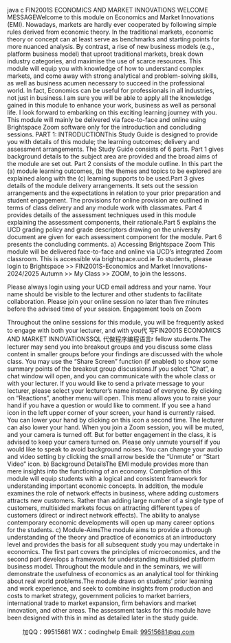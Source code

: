 java c
FIN2001S
ECONOMICS AND   MARKET   INNOVATIONS
WELCOME   MESSAGEWelcome to this   module on   Economics   and    Market      Innovations    (EMI).   Nowadays,    markets    are      hardly      ever      cooperated      by      following      simple   rules       derived       from       economic       theory.       In       the       traditional       markets,   economic    theory    or    concept    can      at      least    serve      as      benchmarks      and   starting      points   for      more      nuanced      analysis.      By      contrast,      a      rise      of      new   business   models   (e.g.,   platform   business   model)   that   uproot   traditional   markets,    break    down      industry    categories,      and      maximise    the      use      of   scarce   resources.   This   module   will   equip   you   with   knowledge   of   how   to   understand    complex    markets,    and    come    away    with    strong    analytical   and    problem-solving    skills,    as    well    as    business    acumen    necessary    to   succeed   in   the   professional   world.   In   fact,   Economics   can   be   useful   for   professionals   in all   industries,   not just   in   business.I      am      sure   you      will    be      able   to      apply      all   the    knowledge      gained    in      this   module   to   enhance   your   work,   business   as   well   as   personal   life.      I   look   forward   to embarking   on this   exciting   learning   journey   with   you.
This   module will   mainly   be   delivered via face-to-face   and   online   using   Brightspace
Zoom software only for the introduction and concluding   sessions.
PART   1:    INTRODUCTIONThis   Study   Guide   is   designed   to   provide   you   with   details   of   this   module;   the    learning    outcomes;      delivery      and      assessment      arrangements.    The   Study Guide   consists   of   6   parts.
Part   1 gives   background   details   to the   subject   area   are   provided   and the   broad aims   of the   module   are   set   out.
Part   2      consists    of   the    module    outline.    In    this    part    the    (a)    module    learning   outcomes,
(b) the   themes   and   topics   to   be   explored   are   explained   along   with   the   (c)   learning supports   to   be   used.Part 3   gives   details   of the   module   delivery   arrangements.   It   sets   out   the   session    arrangements    and    the    expectations      in      relation    to      your      prior   preparation       and         student         engagement.       The          provisions       for       online   provision   are   outlined      in   terms   of   class      delivery   and   any      module   work   with   classmates.
Part 4   provides   details   of the   assessment techniques   used   in this   module   explaining the assessment components, their   rationale.Part 5 explains the   UCD   grading   policy   and   grade   descriptors   drawing   on   the   university   document   are   given   for   each   assessment   component   for   the   module.
Part 6 presents the   concluding   comments.
a) Accessing   Brightspace Zoom
This      module      will      be      delivered      face-to-face      and      online      via      UCD’s   integrated      Zoom   classroom. This   is accessible via   brightspace.ucd.ie
To students,   please   login to   Brightspace >>   FIN2001S-Economics and   Market Innovations-   2024/2025 Autumn >>   My Class >> ZOOM,   to join the   lessons.
   
Please   always   login   using   your   UCD   email   address   and   your   name.   Your   name   should   be visible to the   lecturer and other   students to   facilitate   collaboration.
Please   join   your   online   session   no   later   than   five   minutes   before   the   advised   time of   your   session.
Engagement tools   on Zoom
   
Throughout the   online   sessions for this   module, you   will   be   frequently   asked   to   engage with   both your   lecturer, and with   you代 写FIN2001S ECONOMICS AND MARKET INNOVATIONSSQL
代做程序编程语言r fellow   students.The   lecturer   may   send   you   into   breakout   groups   and   you   discuss   some   class   content      in   smaller   groups      before   your   findings   are      discussed   with   the   whole   class.   You    may    use      the    “Share    Screen”    function    (if      enabled)      to    show      some   summary   points of the   breakout group   discussions.If   you   select   “Chat”,   a   chat   window   will   open,   and   you   can   communicate   with   the    whole    class    or    with    your    lecturer.      If    you      would      like    to      send      a      private   message    to      your       lecturer,      please      select    your       lecturer’s      name      instead      of everyone.
   By   clicking   on   “Reactions”,   another   menu   will   open.   This   menu   allows   you   to   raise   your   hand   if   you   have   a   question   or   would   like   to   comment.   If   you   see   a   hand   icon   in the   left   upper   corner   of your   screen, your   hand   is   currently   raised.   You   can   lower   your   hand   by   clicking   on   this   icon   a   second   time.   The   lecturer   can also   lower   your   hand.
   When   you   join   a   Zoom   session,   you   will   be   muted,   and   your   camera   is   turned   off.   But   for   better   engagement   in   the   class,   it   is   advised   to   keep   your   camera   turned      on.    Please      only    unmute      yourself    if   you      would    like      to    speak      to      avoid   background      noises.   You   can   change   your   audio   and   video   setting      by   clicking   the small arrow   beside the   “Unmute”   or   “Start Video”   icon.
b)   Background   DetailsThe   EMI   module   provides   more   than   mere   insights   into   the   functioning   of   an   economy.   Completion   of   this      module   will   equip   students   with   a   logical            and            consistent       framework          for          understanding               important   economic    concepts.         In      addition,      the      module      examines    the       role    of   network    effects      in      business,    where      adding      customers      attracts       new   customers.         Rather    than       adding         large         number      of      a         single    type       of   customers,    multisided    markets    focus    on    attracting    different    types    of   customers    (direct      or    indirect    network      effects).      The      ability      to    analyse   contemporary         economic         developments         will       open       up       many       career   options   for the   students.
c)   Module-AimsThe    module    aims      to    provide    a      thorough    understanding    of      the      theory   and    practice    of    economics    at    an    introductory    level    and      provides    the   basis   for      all      subsequent      study      you      may      undertake    in      economics.   The   first   part   covers   the   principles   of   microeconomics,   and   the   second   part   develops      a   framework   for      understanding    multisided      platform      business   model.       Throughout         the          module       and          in         the          seminars,       we          will   demonstrate    the      usefulness      of    economics      as      an      analytical      tool      for   thinking about   real world   problems.The   module   draws   on students’   prior   learning   and work experience,   and   seek to combine    insights from   production   and   costs to   market   strategy,   government      policies   to      market      barriers,      international   trade   to      market   expansion, firm   behaviors and   market   innovation,   and other areas.
The   assessment   tasks   for   this   module   have   been   designed   with   this   in mind as detailed   later   in   the   study   guide.
   



         
加QQ：99515681  WX：codinghelp  Email: 99515681@qq.com
